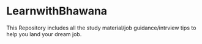 # LearnwithBhawana
This Repository includes all the study material/job guidance/intrview tips to help you land your dream job.
